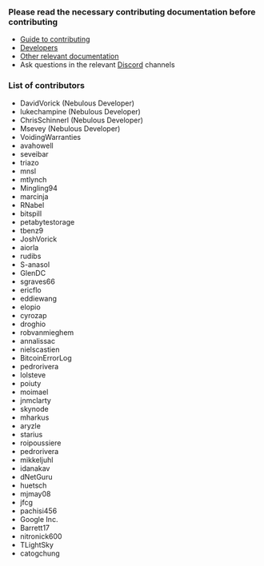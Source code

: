 ### Please read the necessary contributing documentation before contributing
* [Guide to contributing][guide]
* [Developers][developers]
* [Other relevant documentation][doc]
* Ask questions in the relevant [Discord][discord] channels

### List of contributors
* DavidVorick (Nebulous Developer)
* lukechampine (Nebulous Developer)
* ChrisSchinnerl (Nebulous Developer)
* Msevey (Nebulous Developer)
* VoidingWarranties
* avahowell
* seveibar
* triazo
* mnsl
* mtlynch
* Mingling94
* marcinja
* RNabel
* bitspill
* petabytestorage
* tbenz9
* JoshVorick
* aiorla
* rudibs
* S-anasol
* GlenDC
* sgraves66
* ericflo
* eddiewang
* elopio
* cyrozap
* droghio
* robvanmieghem
* annalissac
* nielscastien
* BitcoinErrorLog
* pedrorivera
* lolsteve
* poiuty
* moimael
* jnmclarty
* skynode
* mharkus
* aryzle
* starius
* roipoussiere
* pedrorivera
* mikkeljuhl
* idanakav
* dNetGuru
* huetsch
* mjmay08
* jfcg
* pachisi456
* Google Inc.
* Barrett17
* nitronick600
* TLightSky
* catogchung


[guide]: https://github.com/HyperspaceApp/Hyperspace/blob/master/doc/Guide%20to%20Contributing%20to%20Hyperspace.md
[developers]: https://github.com/HyperspaceApp/Hyperspace/blob/master/doc/Developers.md
[doc]: https://github.com/HyperspaceApp/Hyperspace/tree/master/doc
[discord]: https://discord.gg/J3tdnDE
